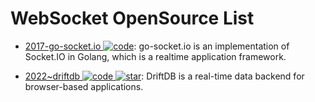 # WebSocket OpenSource List

- [2017-go-socket.io ![code](https://ng-tech.icu/assets/code.svg)](https://github.com/googollee/go-socket.io): go-socket.io is an implementation of Socket.IO in Golang, which is a realtime application framework.

- [2022~driftdb ![code](https://ng-tech.icu/assets/code.svg) ![star](https://img.shields.io/github/stars/drifting-in-space/driftdb)](https://github.com/drifting-in-space/driftdb): DriftDB is a real-time data backend for browser-based applications.
